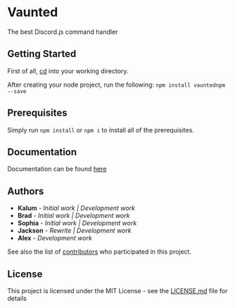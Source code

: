 # Vaunted

The best Discord.js command handler

## Getting Started

First of all, [cd](https://www.macworld.com/article/2042378/master-the-command-line-navigating-files-and-folders.html) into your working directory.

After creating your node project, run the following: ```npm install vauntednpm --save```

## Prerequisites

Simply run `npm install` or `npm i` to install all of the prerequisites.

## Documentation

Documentation can be found [here](https://vaunted.co.uk/documentation/)

## Authors

* **Kalum** - *Initial work | Development work*
* **Brad** - *Initial work | Development work*
* **Sophia** - *Initial work | Development work*
* **Jackson** - *Rewrite | Development work*
* **Alex** - *Development work*


See also the list of [contributors](https://github.com/your/project/contributors) who participated in this project.

## License

This project is licensed under the MIT License - see the [LICENSE.md](LICENSE.md) file for details


